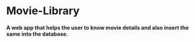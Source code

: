 # Movie-Library

#### A web app that helps the user to know movie details and also insert the same into the database.
